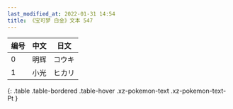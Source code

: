 ```yaml
---
last_modified_at: 2022-01-31 14:54
title: 《宝可梦 白金》文本 547
---
```

| 编号 | 中文 | 日文 |
| ---- | ---- | ---- |
| 0 | 明辉 | コウキ |
| 1 | 小光 | ヒカリ |
{: .table .table-bordered .table-hover .xz-pokemon-text .xz-pokemon-text-Pt }